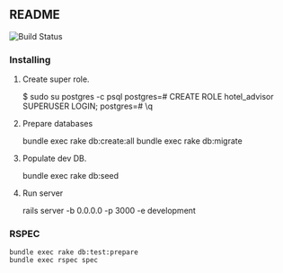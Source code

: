 ## README


![Build Status](https://travis-ci.org/danhaywood/java-testsupport.png?branch=master)


### Installing

1. Create super role.

    $ sudo su postgres -c psql
    postgres=# CREATE ROLE hotel_advisor SUPERUSER LOGIN;
    postgres=# \q

2. Prepare databases

    bundle exec rake db:create:all
    bundle exec rake db:migrate

3. Populate dev DB.

    bundle exec rake db:seed

4. Run server

    rails server -b 0.0.0.0 -p 3000 -e development

### RSPEC

    bundle exec rake db:test:prepare
    bundle exec rspec spec